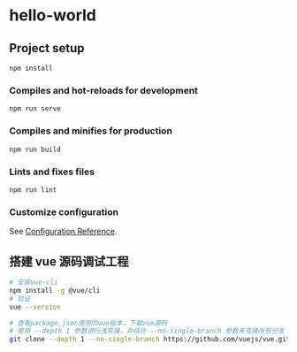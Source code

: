 # hello-world

## Project setup

```
npm install
```

### Compiles and hot-reloads for development

```
npm run serve
```

### Compiles and minifies for production

```
npm run build
```

### Lints and fixes files

```
npm run lint
```

### Customize configuration

See [Configuration Reference](https://cli.vuejs.org/config/).

## 搭建 vue 源码调试工程

```bash
# 安装vue-cli
npm install -g @vue/cli
# 验证
vue --version

# 查看package.json使用的vue版本，下载vue源码
# 使用 --depth 1 参数进行浅克隆，并结合 --no-single-branch 参数来克隆所有分支
git clone --depth 1 --no-single-branch https://github.com/vuejs/vue.git vue
```
